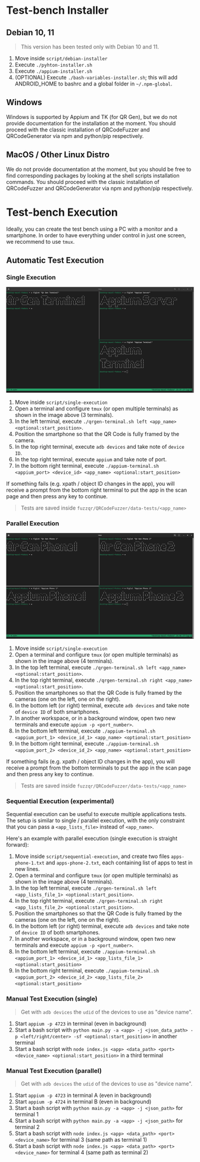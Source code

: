 # Test-bench Installer

## Debian 10, 11

> This version has been tested only with Debian 10 and 11.

1. Move inside `script/debian-installer`
2. Execute `./pyhton-installer.sh`
3. Execute `./appium-installer.sh`
4. (OPTIONAL) Execute `./bash-variables-installer.sh`; this will add ANDROID_HOME to bashrc and a global folder in `~/.npm-global`.

## Windows

Windows is supported by Appium and TK (for QR Gen), but we do not provide documentation for the installation at the moment.
You should proceed with the classic installation of QRCodeFuzzer and QRCodeGenerator via npm and python/pip respectively.

## MacOS / Other Linux Distro

We do not provide documentation at the moment, but you should be free to find corresponding packages by looking at the shell scripts installation commands.
You should proceed with the classic installation of QRCodeFuzzer and QRCodeGenerator via npm and python/pip respectively.

# Test-bench Execution

Ideally, you can create the test bench using a PC with a monitor and a smartphone.
In order to have everything under control in just one screen, we recommend to use `tmux`.

## Automatic Test Execution

### Single Execution

![tmux-single-example](../extra/images/terminal-tmux-single.png)

1. Move inside `script/single-execution`
2. Open a terminal and configure `tmux` (or open multiple terminals) as shown in the image above (3 terminals).
3. In the left terminal, execute `./qrgen-terminal.sh left <app_name> <optional:start_position>`.
4. Position the smartphone so that the QR Code is fully framed by the camera.
5. In the top right terminal, execute `adb devices` and take note of `device ID`.
6. In the top right terminal, execute `appium` and take note of port.
7. In the bottom right terminal, execute `./appium-terminal.sh <appium_port> <device_id> <app_name> <optional:start_position>`

If something fails (e.g. xpath / object ID changes in the app), you will receive a prompt from the bottom right terminal to put the app in the scan page and then press any key to continue.

> Tests are saved inside `fuzzqr/QRCodeFuzzer/data-tests/<app_name>`

### Parallel Execution

![tmux-parallel-example](../extra/images/terminal-tmux-parallel.png)

1. Move inside `script/single-execution`
2. Open a terminal and configure `tmux` (or open multiple terminals) as shown in the image above (4 terminals).
3. In the top left terminal, execute `./qrgen-terminal.sh left <app_name> <optional:start_position>`.
4. In the top right terminal, execute `./qrgen-terminal.sh right <app_name> <optional:start_position>`.
5. Position the smartphones so that the QR Code is fully framed by the cameras (one on the left, one on the right).
6. In the bottom left (or right) terminal, execute `adb devices` and take note of `device ID` of both smartphones.
7. In another workspace, or in a background window, open two new terminals and execute `appium -p <port_number>`.
8. In the bottom left terminal, execute `./appium-terminal.sh <appium_port_1> <device_id_1> <app_name> <optional:start_position>`
9. In the bottom right terminal, execute `./appium-terminal.sh <appium_port_2> <device_id_2> <app_name> <optional:start_position>`

If something fails (e.g. xpath / object ID changes in the app), you will receive a prompt from the bottom terminals to put the app in the scan page and then press any key to continue.

> Tests are saved inside `fuzzqr/QRCodeFuzzer/data-tests/<app_name>`

### Sequential Execution (experimental)

Sequential execution can be useful to execute multiple applications tests.
The setup is similar to single / parallel execution, with the only constraint that you can pass a `<app_lists_file>` instead of `<app_name>`.

Here's an example with parallel execution (single execution is straight forward):

1. Move inside `script/sequential-execution`, and create two files `apps-phone-1.txt` and `apps-phone-2.txt`, each containing list of apps to test in new lines.
2. Open a terminal and configure `tmux` (or open multiple terminals) as shown in the image above (4 terminals).
3. In the top left terminal, execute `./qrgen-terminal.sh left <app_lists_file_1> <optional:start_position>`.
4. In the top right terminal, execute `./qrgen-terminal.sh right <app_lists_file_2> <optional:start_position>`.
5. Position the smartphones so that the QR Code is fully framed by the cameras (one on the left, one on the right).
6. In the bottom left (or right) terminal, execute `adb devices` and take note of `device ID` of both smartphones.
7. In another workspace, or in a background window, open two new terminals and execute `appium -p <port_number>`.
8. In the bottom left terminal, execute `./appium-terminal.sh <appium_port_1> <device_id_1> <app_lists_file_1> <optional:start_position>`
9. In the bottom right terminal, execute `./appium-terminal.sh <appium_port_2> <device_id_2> <app_lists_file_2> <optional:start_position>`

### Manual Test Execution (single)

> Get with `adb devices` the `udid` of the devices to use as "device name".

1. Start `appium -p 4723` in terminal (even in background)
2. Start a bash script with `python main.py -a <app> -j <json_data_path> -p <left/right/center> -sf <optional:start_position>` in another terminal
3. Start a bash script with `node index.js <app> <data_path> <port> <device_name> <optional:start_position>` in a third terminal

### Manual Test Execution (parallel)

> Get with `adb devices` the `udid` of the devices to use as "device name".

1. Start `appium -p 4723` in terminal A (even in background)
2. Start `appium -p 4724` in terminal B (even in background)
3. Start a bash script with `python main.py -a <app> -j <json_path>` for terminal 1
4. Start a bash script with `python main.py -a <app> -j <json_path>` for terminal 2
5. Start a bash script with `node index.js <app> <data_path> <port> <device_name>` for terminal 3 (same path as terminal 1)
6. Start a bash script with `node index.js <app> <data_path> <port> <device_name>` for terminal 4 (same path as terminal 2)
